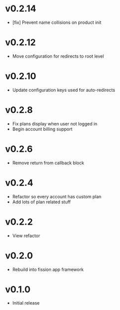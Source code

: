 # v0.2.14
* [fix] Prevent name collisions on product init

# v0.2.12
* Move configuration for redirects to root level

# v0.2.10
* Update configuration keys used for auto-redirects

# v0.2.8
* Fix plans display when user not logged in
* Begin account billing support

# v0.2.6
* Remove return from callback block

# v0.2.4
* Refactor so every account has custom plan
* Add lots of plan related stuff

# v0.2.2
* View refactor

# v0.2.0
* Rebuild into fission app framework

# v0.1.0
* Initial release
